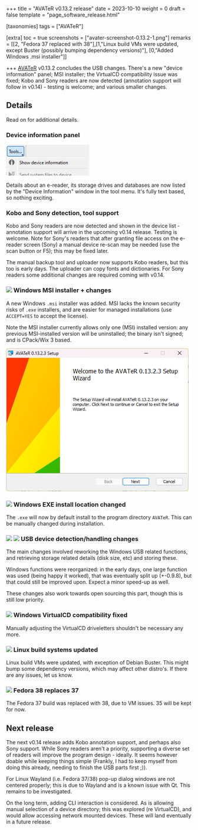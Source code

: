 +++
title = "AVATeR v0.13.2 release"
date = 2023-10-10
weight = 0
draft = false
template = "page_software_release.html"

[taxonomies]
tags = ["AVATeR"]

[extra]
toc = true
screenshots = ["avater-screenshot-0.13.2-1.png"]
remarks = [[2, "Fedora 37 replaced with 38"],[1,"Linux build VMs were updated, except Buster (possibly bumping dependency versions)"], [0,"Added Windows .msi installer"]]


+++
[AVATeR](/software/avater/) v0.13.2 concludes the USB changes. There's a new "device information" panel; MSI installer; the VirtualCD compatibility issue was fixed; Kobo and Sony readers are now detected (annotation support will follow in v0.14) - testing is welcome; and various smaller changes.

<!-- more -->


## Details

Read on for additional details.

### Device information panel

![Screenshot device information menuitem](avater-screenshot-deviceinfo_menuitem.png)

Details about an e-reader, its storage drives and databases are now listed by the "Device Information" window in the tool menu. It's fully text based, so nothing exciting.

### Kobo and Sony detection, tool support
Kobo and Sony readers are now detected and shown in the device list - annotation support will arrive in the upcoming v0.14 release. Testing is welcome. Note for Sony's readers that after granting file access on the e-reader screen (Sony) a manual device re-scan may be needed (use the scan button or F5); this may be fixed later.

The manual backup tool and uploader now supports Kobo readers, but this too is early days. The uploader can copy fonts and dictionaries. For Sony readers some additional changes are required coming with v0.14.

### ![](/images/windows.png) Windows MSI installer + changes

A new Windows `.msi` installer was added. MSI lacks the known security risks of `.exe` installers, and are easier for managed installations (use `ACCEPT=YES` to accept the license).

Note the MSI installer currently allows only one (MSI) installed version: any previous MSI-installed version will be uninstalled; the binary isn't signed; and is CPack/Wix 3 based.

![Screenshot of MSI installer](avater-screenshot-msi-installer.png)

### ![](/images/windows.png) Windows EXE install location changed

The `.exe` will now by default install to the program directory `AVATeR`. This can be manually changed during installation.

### ![](/images/windows.png) ![](/images/linux.png) USB device detection/handling changes

The main changes involved reworking the Windows USB related functions, and retrieving storage related details (disk size, etc) and storing these. 

Windows functions were reorganized: in the early days, one large function was used (being happy it worked), that was eventually split up (+-0.9.8), but that could still be improved upon. Expect a minor speed-up as well.

These changes also work towards open sourcing this part, though this is still low priority.

### ![](/images/windows.png) Windows VirtualCD compatibility fixed

Manually adjusting the VirtualCD driveletters shouldn't be necessary any more.

### ![](/images/linux.png) Linux build systems updated
Linux build VMs were updated, with exception of Debian Buster. This might bump some dependency versions, which may affect other distro's. If there are any issues, let us know.

### ![](/images/fedora.png) Fedora 38 replaces 37
The Fedora 37 build was replaced with 38, due to VM issues. 35 will be kept for now.

## Next release

The next v0.14 release adds Kobo annotation support, and perhaps also Sony support. While Sony readers aren't a priority, supporting a diverse set of readers will improve the program design - ideally. It seems however doable while keeping things simple (Frankly, I had to keep myself from doing this already, needing to finish the USB parts first ;)).

For Linux Wayland (i.e. Fedora 37/38) pop-up dialog windows are not centered properly; this is due to Wayland and is a known issue with Qt. This remains to be investigated.

On the long term, adding CLI interaction is considered. As is allowing manual selection of a device directory; this was explored (re VirtualCD), and would allow accessing network mounted devices. These will land eventually in a future release.
